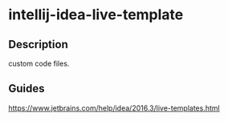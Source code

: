 # intellij-idea-live-template

## Description

custom code files.

## Guides

https://www.jetbrains.com/help/idea/2016.3/live-templates.html
